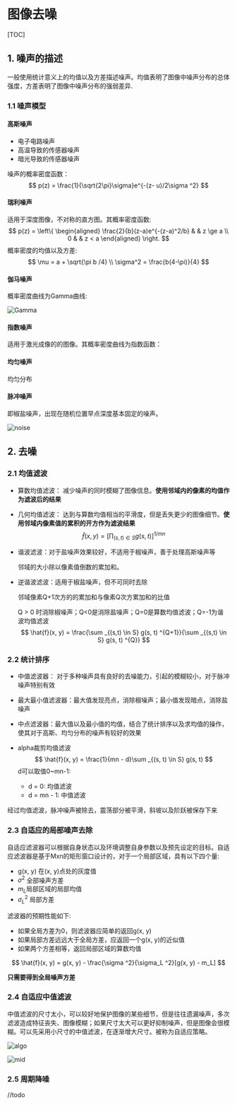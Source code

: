 # 图像去噪

[TOC]

## 1. 噪声的描述

一般使用统计意义上的均值以及方差描述噪声。均值表明了图像中噪声分布的总体强度，方差表明了图像中噪声分布的强弱差异.

### 1.1 噪声模型

#### 高斯噪声

+ 电子电路噪声
+ 高温导致的传感器噪声
+ 暗光导致的传感器噪声

噪声的概率密度函数：
$$
p(z) = \frac{1}{\sqrt{2\pi}\sigma}e^{-(z-  u)/2\sigma ^2}
$$

#### 瑞利噪声

适用于深度图像，不对称的直方图。其概率密度函数:
$$
p(z) = \left\{
\begin{aligned}
\frac{2}{b}(z-a)e^{-(z-a)^2/b} & & z \ge a \\
0 & & z < a
\end{aligned}
\right.
$$
概率密度的均值以及方差:
$$
\mu = a + \sqrt{\pi b /4} \\ \sigma^2 = \frac{b(4-\pi)}{4}
$$

#### 伽马噪声

概率密度曲线为Gamma曲线:

![Gamma](http://media.innohub.top/190524-gamma.png)

#### 指数噪声

适用于激光成像的的图像。其概率密度曲线为指数函数：

#### 均匀噪声

均匀分布

#### 脉冲噪声

即椒盐噪声，出现在随机位置早点深度基本固定的噪声。

![noise](http://media.innohub.top/190524-noise.PNG)

## 2. 去噪

### 2.1 均值滤波

+ 算数均值滤波： 减少噪声的同时模糊了图像信息。**使用邻域内的像素的均值作为滤波后的结果**

+ 几何均值滤波： 达到与算数均值相当的平滑度，但是丢失更少的图像细节。**使用邻域内像素值的累积的开方作为滤波结果**
  $$
  \hat{f}(x, y) = [\prod_{(s, t) \in S} g(s,t) ] ^{1/mn}
  $$

+ 谐波滤波：对于盐噪声效果较好，不适用于椒噪声，善于处理高斯噪声等

  邻域的大小除以像素值倒数的累加和。

+ 逆谐波滤波：适用于椒盐噪声，但不可同时去除

  邻域像素Q+1次方的的累加和与像素Q次方累加和的比值

  Q > 0 时消除椒噪声；Q<0是消除盐噪声；Q=0是算数均值滤波；Q=-1为谐波均值滤波
  $$
  \hat{f}(x, y) = \frac{\sum _{(s,t) \in S} g(s, t) ^{Q+1}}{\sum _{(s,t) \in S} g(s, t) ^{Q}}
  $$

### 2.2 统计排序

+ 中值滤波器： 对于多种噪声具有良好的去噪能力，引起的模糊较小，对于脉冲噪声特别有效

+ 最大最小值滤波器：最大值发现亮点，消除椒噪声；最小值发现暗点，消除盐噪声

+ 中点滤波器：最大值以及最小值的均值，结合了统计排序以及求均值的操作，使其对于高斯、均匀分布的噪声有较好的效果

+ alpha裁剪均值滤波
  $$
  \hat{f}(x, y) = \frac{1}{mn - d}\sum _{(s, t) \in S} g(s, t)
  $$
  d可以取值0~mn-1:

  + d = 0: 均值滤波
  + d = mn - 1: 中值滤波

经过均值滤波，脉冲噪声被除去，震荡部分被平滑，斜坡以及阶跃被保存下来

### 2.3 自适应的局部噪声去除

自适应滤波器可以根据自身状态以及环境调整自身参数以及预先设定的目标。自适应滤波器是基于Mxn的矩形窗口设计的，对于一个局部区域，具有以下四个量:

+ g(x, y) 在(x, y)点处的灰度值
+ $\sigma^2$ 全部噪声方差
+ $m_L$局部区域的局部均值
+ $\sigma ^ 2 _L$ 局部方差

滤波器的预期性能如下:

+ 如果全局方差为0，则滤波器应简单的返回g(x, y)
+ 如果局部方差远远大于全局方差，应返回一个g(x, y)的近似值
+ 如果两个方差相等，返回局部区域的算数均值

$$
\hat{f}(x, y) = g(x, y) - \frac{\sigma ^2}{\sigma_L ^2}[g(x, y) - m_L]
$$

**只需要得到全局噪声方差**

### 2.4 自适应中值滤波

中值滤波的尺寸太小，可以较好地保护图像的某些细节，但是往往遗漏噪声，多次滤波造成特征丧失、图像模糊；如果尺寸太大可以更好抑制噪声，但是图像会很模糊。可以先采用小尺寸的中值滤波，在逐渐增大尺寸。被称为自适应策略。

![algo](http://media.innohub.top/190524-algo.png)

![mid](http://media.innohub.top/190524-mid.PNG)



### 2.5 周期降噪

//todo